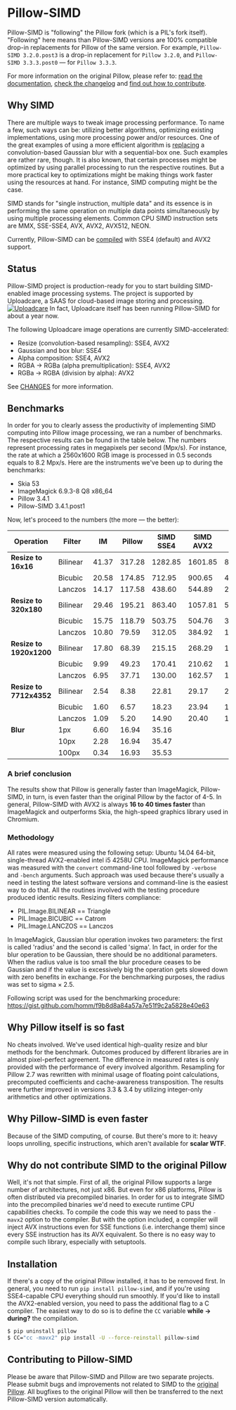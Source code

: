 # Pillow-SIMD

Pillow-SIMD is "following" the Pillow fork (which is a PIL's fork itself).
"Following" here means than Pillow-SIMD versions are 100% compatible
drop-in replacements for Pillow of the same version.
For example, `Pillow-SIMD 3.2.0.post3` is a drop-in replacement for
`Pillow 3.2.0`, and  `Pillow-SIMD 3.3.3.post0` — for `Pillow 3.3.3`.

For more information on the original Pillow, please refer to:
[read the documentation][original-docs],
[check the changelog][original-changelog] and
[find out how to contribute][original-contribute].


## Why SIMD

There are multiple ways to tweak image processing performance.
To name a few, such ways can be: utilizing better algorithms, optimizing existing implementations, 
using more processing power and/or resources. 
One of the great examples of using a more efficient algorithm is [replacing][gaussian-blur-changes] 
a convolution-based Gaussian blur with a sequential-box one. 
Such examples are rather rare, though. It is also known, that certain processes might be optimized 
by using parallel processing to run the respective routines.
But a more practical key to optimizations might be making things work faster 
using the resources at hand. For instance, SIMD computing might be the case.

SIMD stands for "single instruction, multiple data" and its essence is 
in performing the same operation on multiple data points simultaneously 
by using multiple processing elements. 
Common CPU SIMD instruction sets are MMX, SSE-SSE4, AVX, AVX2, AVX512, NEON.

Currently, Pillow-SIMD can be [compiled](#installation) with SSE4 (default) and AVX2 support.


## Status

Pillow-SIMD project is production-ready for you to start building SIMD-enabled image processing systems.
The project is supported by Uploadcare, a SAAS for cloud-based image storing and processing.
[![Uploadcare][uploadcare.logo]][uploadcare.com]
In fact, Uploadcare itself has been running Pillow-SIMD for about a year now.

The following Uploadcare image operations are currently SIMD-accelerated:

- Resize (convolution-based resampling): SSE4, AVX2
- Gaussian and box blur: SSE4
- Alpha composition: SSE4, AVX2
- RGBA → RGBa (alpha premultiplication): SSE4, AVX2
- RGBa → RGBA (division by alpha): AVX2

See [CHANGES](CHANGES.SIMD.rst) for more information.



## Benchmarks

In order for you to clearly assess the productivity of implementing SIMD computing into Pillow image processing, 
we ran a number of benchmarks. The respective results can be found in the table below. 
The numbers represent processing rates in megapixels per second (Mpx/s). 
For instance, the rate at which a 2560x1600 RGB image is processed in 0.5 seconds equals to 8.2 Mpx/s.
Here are the instruments we've been up to during the benchmarks:

- Skia 53
- ImageMagick 6.9.3-8 Q8 x86_64
- Pillow 3.4.1
- Pillow-SIMD 3.4.1.post1

Now, let's proceed to the numbers (the more — the better):

Operation               | Filter  | IM   | Pillow| SIMD SSE4| SIMD AVX2| Skia 53
------------------------|---------|------|-------|----------|----------|--------
**Resize to 16x16**     | Bilinear| 41.37| 317.28|   1282.85|   1601.85|  809.49
                        | Bicubic | 20.58| 174.85|    712.95|    900.65|  453.10
                        | Lanczos | 14.17| 117.58|    438.60|    544.89|  292.57
**Resize to 320x180**   | Bilinear| 29.46| 195.21|    863.40|   1057.81|  592.76
                        | Bicubic | 15.75| 118.79|    503.75|    504.76|  327.68
                        | Lanczos | 10.80|  79.59|    312.05|    384.92|  196.92
**Resize to 1920x1200** | Bilinear| 17.80|  68.39|    215.15|    268.29|  192.30
                        | Bicubic |  9.99|  49.23|    170.41|    210.62|  112.84
                        | Lanczos |  6.95|  37.71|    130.00|    162.57|  104.76
**Resize to 7712x4352** | Bilinear|  2.54|   8.38|     22.81|     29.17|   20.58
                        | Bicubic |  1.60|   6.57|     18.23|     23.94|   16.52
                        | Lanczos |  1.09|   5.20|     14.90|     20.40|   12.05
**Blur**                | 1px     |  6.60|  16.94|     35.16|          |        
                        | 10px    |  2.28|  16.94|     35.47|          |        
                        | 100px   |  0.34|  16.93|     35.53|          |        


### A brief conclusion

The results show that Pillow is generally faster than ImageMagick, 
Pillow-SIMD, in turn, is even faster than the original Pillow by the factor of 4-5. 
In general, Pillow-SIMD with AVX2 is always **16 to 40 times faster** than 
ImageMagick and outperforms Skia, the high-speed graphics library used in Chromium.

### Methodology

All rates were measured using the following setup: Ubuntu 14.04 64-bit, 
single-thread AVX2-enabled intel i5 4258U CPU.
ImageMagick performance was measured with the `convert` command-line tool 
followed by `-verbose` and `-bench` arguments.
Such approach was used because there's usually a need in testing 
the latest software versions and command-line is the easiest way to do that.
All the routines involved with the testing procedure produced identic results.
Resizing filters compliance:

- PIL.Image.BILINEAR == Triangle
- PIL.Image.BICUBIC == Catrom
- PIL.Image.LANCZOS == Lanczos

In ImageMagick, Gaussian blur operation invokes two parameters: 
the first is called 'radius' and the second is called 'sigma'.
In fact, in order for the blur operation to be Gaussian, there should be no additional parameters. 
When the radius value is too small the blur procedure ceases to be Gaussian and 
if the value is excessively big the operation gets slowed down with zero benefits in exchange. 
For the benchmarking purposes, the radius was set to sigma × 2.5.

Following script was used for the benchmarking procedure:
https://gist.github.com/homm/f9b8d8a84a57a7e51f9c2a5828e40e63


## Why Pillow itself is so fast

No cheats involved. We've used identical high-quality resize and blur methods for the benchmark. 
Outcomes produced by different libraries are in almost pixel-perfect agreement. 
The difference in measured rates is only provided with the performance of every involved algorithm. 
Resampling for Pillow 2.7 was rewritten with minimal usage of floating point calculations, 
precomputed coefficients and cache-awareness transposition.
The results were further improved in versions 3.3 & 3.4 by utilizing
integer-only arithmetics and other optimizations.

## Why Pillow-SIMD is even faster

Because of the SIMD computing, of course. But there's more to it: 
heavy loops unrolling, specific instructions, which aren't available for **scalar WTF**.


## Why do not contribute SIMD to the original Pillow

Well, it's not that simple. First of all, the original Pillow supports 
a large number of architectures, not just x86.
But even for x86 platforms, Pillow is often distributed via precompiled binaries.
In order for us to integrate SIMD into the precompiled binaries 
we'd need to execute runtime CPU capabilities checks.
To compile the code this way we need to pass the `-mavx2` option to the compiler.
But with the option included, a compiler will inject AVX instructions even
for SSE functions (i.e. interchange them) since every SSE instruction has its AVX equivalent.
So there is no easy way to compile such library, especially with setuptools.


## Installation

If there's a copy of the original Pillow installed, it has to be removed first.
In general, you need to run `pip install pillow-simd`, 
and if you're using SSE4-capable CPU everything should run smoothly.
If you'd like to install the AVX2-enabled version, 
you need to pass the additional flag to a C compiler. 
The easiest way to do so is to define the `CC` variable **while -> during?** the compilation.

```bash
$ pip uninstall pillow
$ CC="cc -mavx2" pip install -U --force-reinstall pillow-simd
```

## Contributing to Pillow-SIMD

Please be aware that Pillow-SIMD and Pillow are two separate projects.
Please submit bugs and improvements not related to SIMD to the [original Pillow][original-issues].
All bugfixes to the original Pillow will then be transferred to the next Pillow-SIMD version automatically.


  [original-docs]: http://pillow.readthedocs.io/
  [original-issues]: https://github.com/python-pillow/Pillow/issues/new
  [original-changelog]: https://github.com/python-pillow/Pillow/blob/master/CHANGES.rst
  [original-contribute]: https://github.com/python-pillow/Pillow/blob/master/.github/CONTRIBUTING.md
  [gaussian-blur-changes]: http://pillow.readthedocs.io/en/3.2.x/releasenotes/2.7.0.html#gaussian-blur-and-unsharp-mask
  [uploadcare.com]: https://uploadcare.com/?utm_source=github&utm_medium=description&utm_campaign=pillow-simd
  [uploadcare.logo]: https://ucarecdn.com/dc4b8363-e89f-402f-8ea8-ce606664069c/-/preview/
